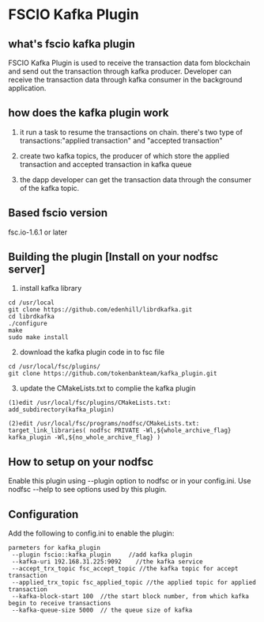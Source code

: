# FSCIO Kafka Plugin
## what's fscio kafka plugin
FSCIO Kafka Plugin is used to receive the transaction data fom blockchain and send out the transaction through kafka producer. Developer can receive the transaction data through kafka consumer in the background application.

## how does the kafka plugin work

1. it run a task to resume the transactions on chain. there's two type of transactions:"applied transaction" and "accepted transaction"

2. create two kafka topics, the producer of which store the applied transaction and accepted transaction in kafka queue

3. the dapp developer can get the transaction data through the consumer of the kafka topic.

## Based fscio version
fsc.io-1.6.1 or later

## Building the plugin [Install on your nodfsc server]

1. install kafka library
```
cd /usr/local
git clone https://github.com/edenhill/librdkafka.git
cd librdkafka
./configure
make
sudo make install
```
2. download the kafka plugin code in to fsc file
```
cd /usr/local/fsc/plugins/
git clone https://github.com/tokenbankteam/kafka_plugin.git
```
3. update the CMakeLists.txt to complie the kafka plugin 
```
(1)edit /usr/local/fsc/plugins/CMakeLists.txt:
add_subdirectory(kafka_plugin)

(2)edit /usr/local/fsc/programs/nodfsc/CMakeLists.txt:
target_link_libraries( nodfsc PRIVATE -Wl,${whole_archive_flag} kafka_plugin -Wl,${no_whole_archive_flag} )
```

## How to setup on your nodfsc
Enable this plugin using --plugin option to nodfsc or in your config.ini. Use nodfsc --help to see options used by this plugin.

## Configuration
Add the following to config.ini to enable the plugin:
```
parmeters for kafka_plugin
 --plugin fscio::kafka_plugin     //add kafka plugin
 --kafka-uri 192.168.31.225:9092    //the kafka service 
 --accept_trx_topic fsc_accept_topic //the kafka topic for accept transaction
 --applied_trx_topic fsc_applied_topic //the applied topic for applied transaction
 --kafka-block-start 100  //the start block number, from which kafka begin to receive transactions
 --kafka-queue-size 5000  // the queue size of kafka
```
